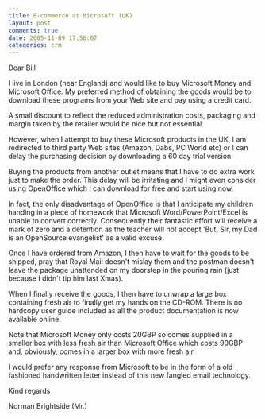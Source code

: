 ```yaml
---
title: E-commerce at Microsoft (UK)
layout: post
comments: true
date: 2005-11-09 17:56:07
categories: crm
---
```

Dear Bill

I live in London (near England) and would like to buy Microsoft Money
and Microsoft Office. My preferred method of obtaining the goods would
be to download these programs from your Web site and pay using a
credit card.

A small discount to reflect the reduced administration costs,
packaging and margin taken by the retailer would be nice but not
essential.

However, when I attempt to buy these Microsoft products in the UK, I
am redirected to third party Web sites (Amazon, Dabs, PC World etc) or
I can delay the purchasing decision by downloading a 60 day trial
version.

Buying the products from another outlet means that I have to do extra
work just to make the order. This delay will be irritating and I might
even consider using OpenOffice which I can download for free and start
using now.

In fact, the only disadvantage of OpenOffice is that I anticipate my
children handing in a piece of homework that Microsoft
Word/PowerPoint/Excel is unable to convert correctly. Consequently
their fantastic effort will receive a mark of zero and a detention as
the teacher will not accept 'But, Sir, my Dad is an OpenSource
evangelist' as a valid excuse.

Once I have ordered from Amazon, I then have to wait for the goods to
be shipped, pray that Royal Mail doesn't mislay them and the postman
doesn't leave the package unattended on my doorstep in the pouring
rain (just because I didn't tip him last Xmas).

When I finally receive the goods, I then have to unwrap a large box
containing fresh air to finally get my hands on the CD-ROM. There is
no hardcopy user guide included as all the product documentation is
now available online.

Note that Microsoft Money only costs 20GBP so comes supplied in a
smaller box with less fresh air than Microsoft Office which costs
90GBP and, obviously, comes in a larger box with more fresh air.

I would prefer any response from Microsoft to be in the form of a old
fashioned handwritten letter instead of this new fangled email
technology.

Kind regards

Norman Brightside (Mr.)
